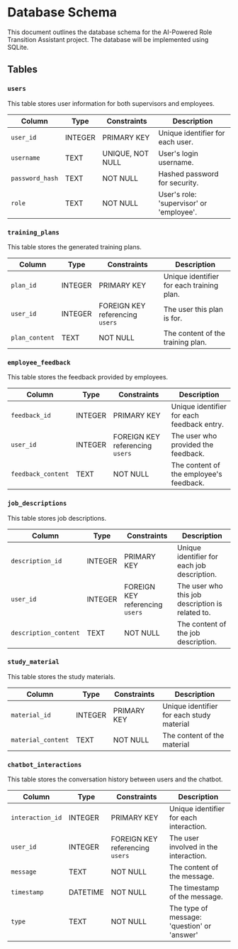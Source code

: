 # Database Schema

This document outlines the database schema for the AI-Powered Role Transition Assistant project. The database will be implemented using SQLite.

## Tables

### `users`

This table stores user information for both supervisors and employees.

| Column         | Type     | Constraints                  | Description                                         |
| -------------- | -------- | ---------------------------- | --------------------------------------------------- |
| `user_id`      | INTEGER  | PRIMARY KEY                  | Unique identifier for each user.                    |
| `username`     | TEXT     | UNIQUE, NOT NULL            | User's login username.                              |
| `password_hash`| TEXT     | NOT NULL                     | Hashed password for security.                       |
| `role`         | TEXT     | NOT NULL                     | User's role: 'supervisor' or 'employee'.             |

### `training_plans`

This table stores the generated training plans.

| Column        | Type     | Constraints                  | Description                                   |
| ------------- | -------- | ---------------------------- | --------------------------------------------- |
| `plan_id`     | INTEGER  | PRIMARY KEY                  | Unique identifier for each training plan.   |
| `user_id`     | INTEGER  | FOREIGN KEY referencing `users` | The user this plan is for. |
| `plan_content`| TEXT     | NOT NULL                     | The content of the training plan.             |

### `employee_feedback`

This table stores the feedback provided by employees.

| Column           | Type     | Constraints                  | Description                                    |
| ---------------- | -------- | ---------------------------- | ---------------------------------------------- |
| `feedback_id`    | INTEGER  | PRIMARY KEY                  | Unique identifier for each feedback entry.    |
| `user_id`        | INTEGER  | FOREIGN KEY referencing `users` | The user who provided the feedback.           |
| `feedback_content` | TEXT     | NOT NULL                     | The content of the employee's feedback.       |

### `job_descriptions`

This table stores job descriptions.

| Column           | Type     | Constraints                  | Description                                      |
| ---------------- | -------- | ---------------------------- | ------------------------------------------------ |
| `description_id` | INTEGER  | PRIMARY KEY                  | Unique identifier for each job description.     |
| `user_id`        | INTEGER  | FOREIGN KEY referencing `users` | The user who this job description is related to. |
| `description_content` | TEXT     | NOT NULL                     | The content of the job description.            |

### `study_material`
This table stores the study materials.

| Column | Type | Constraints | Description |
|---|---|---|---|
| `material_id` | INTEGER | PRIMARY KEY | Unique identifier for each study material |
| `material_content` | TEXT | NOT NULL | The content of the material |

### `chatbot_interactions`

This table stores the conversation history between users and the chatbot.

| Column         | Type     | Constraints                  | Description                                     |
| -------------- | -------- | ---------------------------- | ----------------------------------------------- |
| `interaction_id` | INTEGER  | PRIMARY KEY                  | Unique identifier for each interaction.          |
| `user_id`      | INTEGER  | FOREIGN KEY referencing `users` | The user involved in the interaction.         |
| `message`      | TEXT     | NOT NULL                     | The content of the message.                     |
| `timestamp`    | DATETIME | NOT NULL                     | The timestamp of the message.                   |
| `type`        | TEXT | NOT NULL | The type of message: 'question' or 'answer' |
